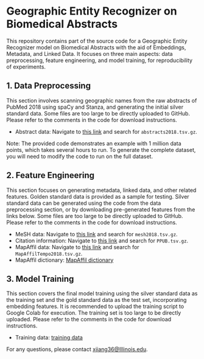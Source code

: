 # Geographic Entity Recognizer on Biomedical Abstracts

This repository contains part of the source code for a Geographic Entity Recognizer model on Biomedical Abstracts with the aid of Embeddings, Metadata, and Linked Data. It focuses on three main aspects: data preprocessing, feature engineering, and model training, for reproducibility of experiments.

## 1. Data Preprocessing
This section involves scanning geographic names from the raw abstracts of PubMed 2018 using spaCy and Stanza, and generating the initial silver standard data. Some files are too large to be directly uploaded to GitHub. Please refer to the comments in the code for download instructions.

- Abstract data: Navigate to [this link](http://abel.lis.illinois.edu/data/) and search for `abstracts2018.tsv.gz`.

Note: The provided code demonstrates an example with 1 million data points, which takes several hours to run. To generate the complete dataset, you will need to modify the code to run on the full dataset.

## 2. Feature Engineering
This section focuses on generating metadata, linked data, and other related features. Golden standard data is provided as a sample for testing. Silver standard data can be generated using the code from the data preprocessing section, or by downloading pre-generated features from the links below. Some files are too large to be directly uploaded to GitHub. Please refer to the comments in the code for download instructions.

- MeSH data: Navigate to [this link](http://abel.lis.illinois.edu/data/) and search for `mesh2018.tsv.gz`.
- Citation information: Navigate to [this link](http://abel.lis.illinois.edu/data/PubMed-citation-2018/) and search for `PPUB.tsv.gz`.
- MapAffil data: Navigate to [this link](http://abel.lis.illinois.edu/data/) and search for `MapAffilTempo2018.tsv.gz`.
- MapAffil dictionary: [MapAffil dictionary](https://drive.google.com/file/d/1PMfMJnbkNX03KijSsWcraM3R8wmqma5s/view?usp=sharing)

## 3. Model Training
This section covers the final model training using the silver standard data as the training set and the gold standard data as the test set, incorporating embedding features. It is recommended to upload the training script to Google Colab for execution. The training set is too large to be directly uploaded. Please refer to the comments in the code for download instructions.

- Training data: [training data](https://drive.google.com/file/d/14qRCzfshrPlUHfiqOpYZiLJx4tCFdVhj/view?usp=sharing)

For any questions, please contact [xjiang36@Illinois.edu](mailto:xjiang36@Illinois.edu).
